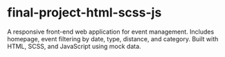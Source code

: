 # final-project-html-scss-js
A responsive front-end web application for event management.  Includes homepage, event filtering by date, type, distance, and category.  Built with HTML, SCSS, and JavaScript using mock data.
